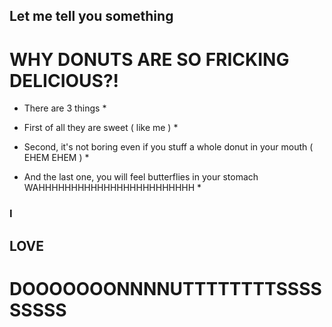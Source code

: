 ## Let me tell you something
# WHY DONUTS ARE SO FRICKING DELICIOUS?!

* There are 3 things *

* First of all they are sweet ( like me ) *

* Second, it's not boring even if you stuff a whole donut in your mouth ( EHEM EHEM ) *

* And the last one, you will feel butterflies in your stomach WAHHHHHHHHHHHHHHHHHHHHHHHH *

### I

## LOVE

# DOOOOOOONNNNUTTTTTTTTSSSSSSSSS
